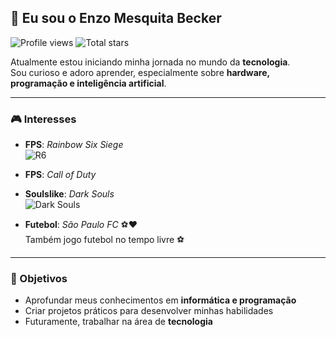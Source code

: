 ## 👋 Eu sou o Enzo Mesquita Becker

![Profile views](https://komarev.com/ghpvc/?username=enzombecker)
![Total stars](https://img.shields.io/github/stars/enzombecker?style=social)

Atualmente estou iniciando minha jornada no mundo da **tecnologia**.  
Sou curioso e adoro aprender, especialmente sobre **hardware, programação e inteligência artificial**.

---

### 🎮 Interesses

- **FPS**: *Rainbow Six Siege*  
  ![R6](https://upload.wikimedia.org/wikipedia/en/9/9d/Rainbow_Six_Siege_cover_art.jpg)  

- **FPS**: *Call of Duty*  

- **Soulslike**: *Dark Souls*  
  ![Dark Souls](https://upload.wikimedia.org/wikipedia/en/5/5e/Dark_Souls_cover_art.jpg)  

- **Futebol**: *São Paulo FC* ⚽❤️  
Também jogo futebol no tempo livre ⚽  

---

### 🚀 Objetivos

- Aprofundar meus conhecimentos em **informática e programação**
- Criar projetos práticos para desenvolver minhas habilidades
- Futuramente, trabalhar na área de **tecnologia**



